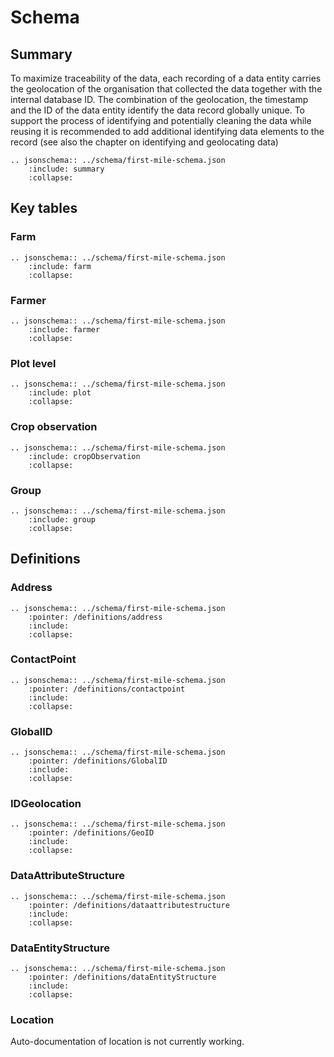 Schema
======

<script src="../_static/docson/widget.js" data-schema="../../_static/first-mile-schema.json"></script>

## Summary 

To maximize traceability of the data, each recording of a data entity carries the geolocation of the organisation that collected the data together with the internal database ID. The combination of the geolocation, the timestamp and the ID of the data entity identify the data record globally unique. To support the process of identifying and potentially cleaning the data while reusing it is recommended to add additional identifying data elements to the record (see also the chapter on identifying and geolocating data)


```eval_rst
.. jsonschema:: ../schema/first-mile-schema.json
    :include: summary
    :collapse: 
```

## Key tables

### Farm

```eval_rst
.. jsonschema:: ../schema/first-mile-schema.json
    :include: farm
    :collapse: 
```


### Farmer

```eval_rst
.. jsonschema:: ../schema/first-mile-schema.json
    :include: farmer
    :collapse: 
```

### Plot level

```eval_rst
.. jsonschema:: ../schema/first-mile-schema.json
    :include: plot
    :collapse: 
```
 
### Crop observation

```eval_rst
.. jsonschema:: ../schema/first-mile-schema.json
    :include: cropObservation
    :collapse: 
```


### Group

```eval_rst
.. jsonschema:: ../schema/first-mile-schema.json
    :include: group
    :collapse: 
```

## Definitions

### Address
```eval_rst
.. jsonschema:: ../schema/first-mile-schema.json
    :pointer: /definitions/address
    :include:
    :collapse: 
```

### ContactPoint
```eval_rst
.. jsonschema:: ../schema/first-mile-schema.json
    :pointer: /definitions/contactpoint
    :include:
    :collapse: 
```

### GlobalID

```eval_rst
.. jsonschema:: ../schema/first-mile-schema.json
    :pointer: /definitions/GlobalID
    :include:
    :collapse: 
```

### IDGeolocation

```eval_rst
.. jsonschema:: ../schema/first-mile-schema.json
    :pointer: /definitions/GeoID
    :include:
    :collapse: 
```

### DataAttributeStructure

```eval_rst
.. jsonschema:: ../schema/first-mile-schema.json
    :pointer: /definitions/dataattributestructure
    :include:
    :collapse: 
```

### DataEntityStructure

```eval_rst
.. jsonschema:: ../schema/first-mile-schema.json
    :pointer: /definitions/dataEntityStructure
    :include:
    :collapse: 
```


### Location

Auto-documentation of location is not currently working.
